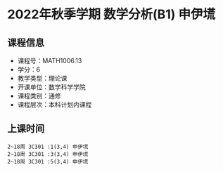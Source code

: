 # 2022年秋季学期 数学分析(B1) 申伊塃






## 课程信息

- 课程号：MATH1006.13
- 学分：6
- 教学类型：理论课
- 开课单位：数学科学学院
- 课程类别：通修
- 课程层次：本科计划内课程

## 上课时间

```
2~18周 3C301 :1(3,4) 申伊塃
2~18周 3C301 :3(3,4) 申伊塃
2~18周 3C301 :5(3,4) 申伊塃
```

